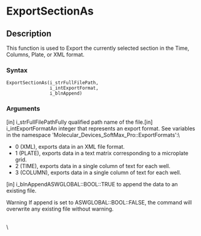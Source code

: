 # ExportSectionAs

## Description

This function is used to Export the currently selected section in the Time, Columns, Plate, or XML format.

### Syntax

```
ExportSectionAs(i_strFullFilePath,
                i_intExportFormat,
                i_blnAppend)
```

### Arguments

\[in] i\_strFullFilePathFully qualified path name of the file.\[in] i\_intExportFormatAn integer that represents an export format. See variables in the namespace 'Molecular\_Devices\_SoftMax\_Pro::ExportFormats':\


* 0 (XML), exports data in an XML file format.
* 1 (PLATE), exports data in a text matrix corresponding to a microplate grid.
* 2 (TIME), exports data in a single column of text for each well.
* 3 (COLUMN), exports data in a single column of text for each well.

\[in] i\_blnAppendASWGLOBAL::BOOL::TRUE to append the data to an existing file.

Warning If append is set to ASWGLOBAL::BOOL::FALSE, the command will overwrite any existing file without warning.

\
\
